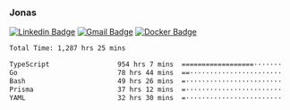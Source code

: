 ### Jonas
[![Linkedin Badge](https://img.shields.io/badge/-Jonas%20Neto-9933F7?style=flat-square&logo=Linkedin&logoColor=white&link=https://www.linkedin.com/in/jonas-nogueira-neto/)](https://www.linkedin.com/in/jonas-nogueira-neto/)
[![Gmail Badge](https://img.shields.io/badge/-nogueiraneto.jonas@gmail.com-9933F7?style=flat-square&logo=Gmail&logoColor=white&link=mailto:nogueiraneto.jonas@gmail.com)](mailto:nogueiraneto.jonas@gmail.com)
[![Docker Badge](https://img.shields.io/badge/-DockerHub-9933F7?style=flat-square&logo=Docker&logoColor=white&link=https://hub.docker.com/u/jonasssneto)](https://hub.docker.com/u/jonasssneto)


<!--START_SECTION:waka-->

```txt
Total Time: 1,287 hrs 25 mins

TypeScript                 954 hrs 7 mins  ==================·······   73.34 %
Go                         78 hrs 44 mins  ==·······················   06.05 %
Bash                       49 hrs 26 mins  =························   03.80 %
Prisma                     37 hrs 12 mins  =························   02.86 %
YAML                       32 hrs 30 mins  =························   02.50 %
```

<!--END_SECTION:waka-->
###
